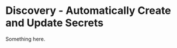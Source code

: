 [title]: # (Discovery - Automatically Create and Update Secrets)
[tags]: # (XXX)
[priority]: # (7700)
# Discovery - Automatically Create and Update Secrets
Something here.
